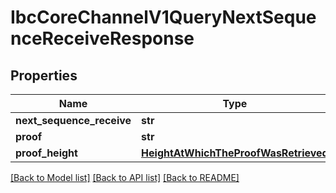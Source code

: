 # IbcCoreChannelV1QueryNextSequenceReceiveResponse

## Properties
Name | Type | Description | Notes
------------ | ------------- | ------------- | -------------
**next_sequence_receive** | **str** |  | [optional] 
**proof** | **str** |  | [optional] 
**proof_height** | [**HeightAtWhichTheProofWasRetrieved**](HeightAtWhichTheProofWasRetrieved.md) |  | [optional] 

[[Back to Model list]](../README.md#documentation-for-models) [[Back to API list]](../README.md#documentation-for-api-endpoints) [[Back to README]](../README.md)

